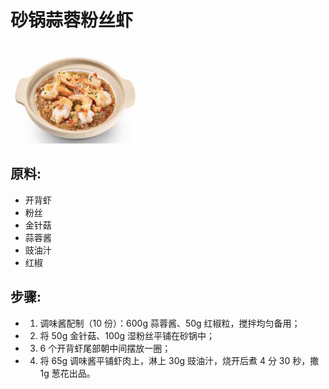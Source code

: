 # 砂锅蒜蓉粉丝虾

![砂锅蒜蓉粉丝虾](/images/砂锅蒜蓉粉丝虾.png)

## 原料:

- 开背虾
- 粉丝
- 金针菇
- 蒜蓉酱
- 豉油汁
- 红椒

## 步骤:

- 1. 调味酱配制（10 份）：600g 蒜蓉酱、50g 红椒粒，搅拌均匀备用；
- 2. 将 50g 金针菇、100g 湿粉丝平铺在砂锅中；
- 3. 6 个开背虾尾部朝中间摆放一圈；
- 4. 将 65g 调味酱平铺虾肉上，淋上 30g 豉油汁，烧开后煮 4 分 30 秒，撒 1g 葱花出品。
